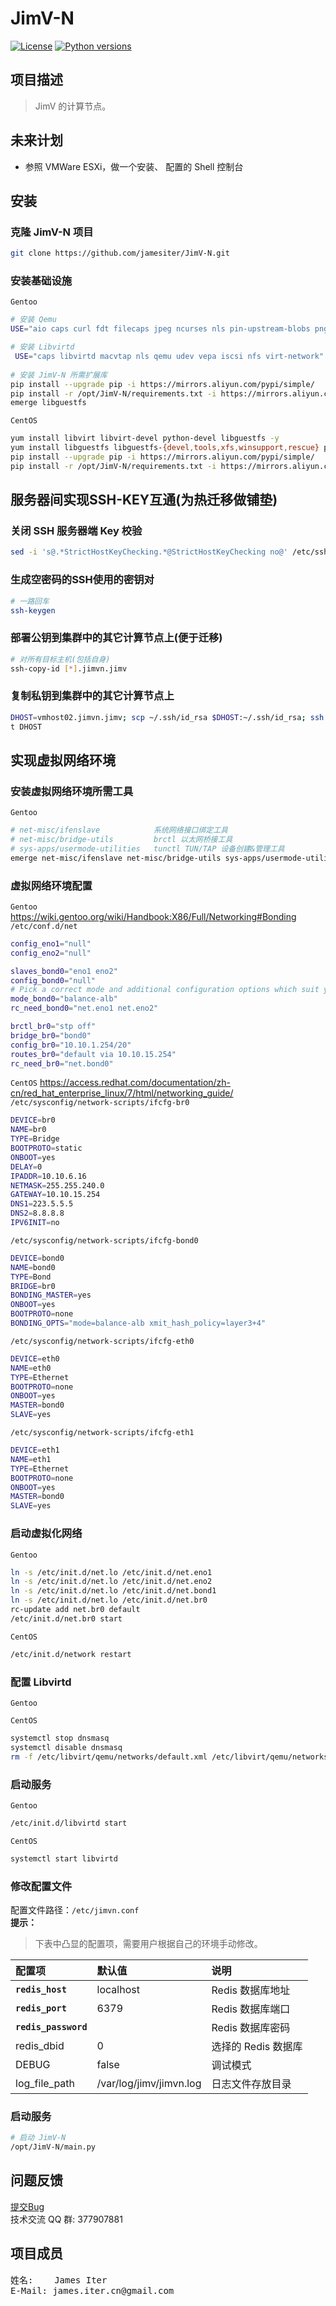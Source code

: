 # JimV-N
[![License](https://img.shields.io/badge/License-GPL3-blue.svg)](http://www.gnu.org/licenses/gpl-3.0.html)
[![Python versions](https://img.shields.io/badge/Python-2.7.10-blue.svg)](https://www.python.org)


## 项目描述
> JimV 的计算节点。


## 未来计划
>
* 参照 VMWare ESXi，做一个安装、 配置的 Shell 控制台


## 安装
### 克隆 JimV-N 项目
``` bash
git clone https://github.com/jamesiter/JimV-N.git
```

### 安装基础设施
`Gentoo`
``` bash
# 安装 Qemu
USE="aio caps curl fdt filecaps jpeg ncurses nls pin-upstream-blobs png seccomp threads uuid vhost-net vnc xattr iscsi nfs spice ssh virtfs xfs" emerge app-emulation/qemu

# 安装 Libvirtd
 USE="caps libvirtd macvtap nls qemu udev vepa iscsi nfs virt-network" emerge app-emulation/libvirt
 
# 安装 JimV-N 所需扩展库
pip install --upgrade pip -i https://mirrors.aliyun.com/pypi/simple/
pip install -r /opt/JimV-N/requirements.txt -i https://mirrors.aliyun.com/pypi/simple/
emerge libguestfs
```

`CentOS`
``` bash
yum install libvirt libvirt-devel python-devel libguestfs -y
yum install libguestfs libguestfs-{devel,tools,xfs,winsupport,rescue} python-libguestfs -y
pip install --upgrade pip -i https://mirrors.aliyun.com/pypi/simple/
pip install -r /opt/JimV-N/requirements.txt -i https://mirrors.aliyun.com/pypi/simple/
```

## 服务器间实现SSH-KEY互通(为热迁移做铺垫)
### 关闭 SSH 服务器端 Key 校验
``` bash
sed -i 's@.*StrictHostKeyChecking.*@StrictHostKeyChecking no@' /etc/ssh/ssh_config
```

### 生成空密码的SSH使用的密钥对
``` bash
# 一路回车
ssh-keygen
```

### 部署公钥到集群中的其它计算节点上(便于迁移)
``` bash
# 对所有目标主机(包括自身)
ssh-copy-id [*].jimvn.jimv
```

### 复制私钥到集群中的其它计算节点上
``` bash
DHOST=vmhost02.jimvn.jimv; scp ~/.ssh/id_rsa $DHOST:~/.ssh/id_rsa; ssh $DHOST 'chmod 0400 ~/.ssh/id_rsa'; unse
t DHOST
```

## 实现虚拟网络环境
### 安装虚拟网络环境所需工具
`Gentoo`
``` bash
# net-misc/ifenslave            系统网络接口绑定工具
# net-misc/bridge-utils         brctl 以太网桥接工具
# sys-apps/usermode-utilities   tunctl TUN/TAP 设备创建&管理工具
emerge net-misc/ifenslave net-misc/bridge-utils sys-apps/usermode-utilities
```

### 虚拟网络环境配置
`Gentoo`
https://wiki.gentoo.org/wiki/Handbook:X86/Full/Networking#Bonding
`/etc/conf.d/net`
``` bash
config_eno1="null"
config_eno2="null"

slaves_bond0="eno1 eno2"
config_bond0="null"
# Pick a correct mode and additional configuration options which suit your needs
mode_bond0="balance-alb"
rc_need_bond0="net.eno1 net.eno2"

brctl_br0="stp off"
bridge_br0="bond0"
config_br0="10.10.1.254/20"
routes_br0="default via 10.10.15.254"
rc_need_br0="net.bond0"
```

`CentOS`
https://access.redhat.com/documentation/zh-cn/red_hat_enterprise_linux/7/html/networking_guide/
`/etc/sysconfig/network-scripts/ifcfg-br0`
``` bash
DEVICE=br0
NAME=br0
TYPE=Bridge
BOOTPROTO=static
ONBOOT=yes
DELAY=0
IPADDR=10.10.6.16
NETMASK=255.255.240.0
GATEWAY=10.10.15.254
DNS1=223.5.5.5
DNS2=8.8.8.8
IPV6INIT=no
```

`/etc/sysconfig/network-scripts/ifcfg-bond0`
``` bash
DEVICE=bond0
NAME=bond0
TYPE=Bond
BRIDGE=br0
BONDING_MASTER=yes
ONBOOT=yes
BOOTPROTO=none
BONDING_OPTS="mode=balance-alb xmit_hash_policy=layer3+4"
```

`/etc/sysconfig/network-scripts/ifcfg-eth0`
``` bash
DEVICE=eth0
NAME=eth0
TYPE=Ethernet
BOOTPROTO=none
ONBOOT=yes
MASTER=bond0
SLAVE=yes
```

`/etc/sysconfig/network-scripts/ifcfg-eth1`
``` bash
DEVICE=eth1
NAME=eth1
TYPE=Ethernet
BOOTPROTO=none
ONBOOT=yes
MASTER=bond0
SLAVE=yes
```

### 启动虚拟化网络
`Gentoo`
``` bash
ln -s /etc/init.d/net.lo /etc/init.d/net.eno1
ln -s /etc/init.d/net.lo /etc/init.d/net.eno2
ln -s /etc/init.d/net.lo /etc/init.d/net.bond1
ln -s /etc/init.d/net.lo /etc/init.d/net.br0
rc-update add net.br0 default
/etc/init.d/net.br0 start
```

`CentOS`
``` bash
/etc/init.d/network restart
```

### 配置 Libvirtd
`Gentoo`


`CentOS`
``` bash
systemctl stop dnsmasq
systemctl disable dnsmasq
rm -f /etc/libvirt/qemu/networks/default.xml /etc/libvirt/qemu/networks/autostart/default.xml
```

### 启动服务
`Gentoo`
``` bash
/etc/init.d/libvirtd start
```

`CentOS`
``` bash
systemctl start libvirtd
```

### 修改配置文件
配置文件路径：`/etc/jimvn.conf`
<br>
**提示：**
> 下表中凸显的配置项，需要用户根据自己的环境手动修改。

| 配置项                | 默认值                   | 说明               |
|:---------------------|:------------------------|:------------------|
| **`redis_host`**     | localhost               | Redis 数据库地址   |
| **`redis_port`**     | 6379                    | Redis 数据库端口   |
| **`redis_password`** |                         | Redis 数据库密码   |
| redis_dbid           | 0                       | 选择的 Redis 数据库 |
| DEBUG                | false                   | 调试模式           |
| log_file_path        | /var/log/jimv/jimvn.log | 日志文件存放目录    |


### 启动服务
``` bash
# 启动 JimV-N
/opt/JimV-N/main.py
```


## 问题反馈
[提交Bug](https://github.com/jamesiter/JimV-N/issues)
<br>
技术交流 QQ 群: 377907881


## 项目成员
<pre>
姓名:    James Iter
E-Mail: james.iter.cn@gmail.com
</pre>

